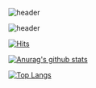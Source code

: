 ![header](https://capsule-render.vercel.app/api?type=shark&color=gradient&height=300&section=header&text=cw001121&fontSize=90)

![header](https://capsule-render.vercel.app/api?type=shark&color=gradient&height=150&section=footer)

[![Hits](https://hits.seeyoufarm.com/api/count/incr/badge.svg?url=https%3A%2F%2Fgithub.com%cw001121&count_bg=%2379C83D&title_bg=%23555555&icon=&icon_color=%23E7E7E7&title=hits&edge_flat=false)](https://hits.seeyoufarm.com)

[![Anurag's github stats](https://github-readme-stats.vercel.app/api?username=cw001121)](https://github.com/cw001121/cw001121)

[![Top Langs](https://github-readme-stats.vercel.app/api/top-langs/?username=cw001121)](https://github.com/cw001121/cw001121)
